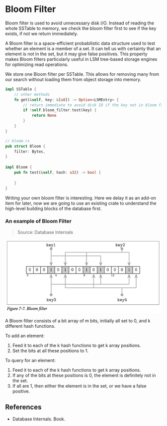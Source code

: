 # Bloom Filter


Bloom filter is used to avoid unnecessary disk I/O. Instead of reading the whole SSTable to memory, we check the bloom filter first to see if the key exists, if not we return immediately.

A Bloom filter is a space-efficient probabilistic data structure used to test whether an element is a member of a set. It can tell us with certainty that an element is not in the set, but it may give false positives. This property makes Bloom filters particularly useful in LSM tree-based storage engines for optimizing read operations.

We store one Bloom filter per SSTable. This allows for removing many from our search without loading them from object storage into memory.

```rust
impl SSTable {
    // other methods
    fn get(&self, key: &[u8]) -> Option<LSMEntry> {
        // return immediate to avoid disk IO if the key not in bloom filter
        if !self.bloom_filter.test(key) {
            return None
        }
    }
}
```

```rust
// bloom.rs
pub struct Bloom {
    filter: Bytes,
}

impl Bloom {
    pub fn test(&self, hash: u32) -> bool {
        
    }
}
```

Writing your own bloom filter is interesting. Here we delay it as an add-on item for later, now we are going to use an existing crate to understand the high-level building blocks of the database first.


### An example of Bloom Filter

> Source: Database Internals

![img_1.png](img_1.png)

A Bloom filter consists of a bit array of m bits, initially all set to 0, and k different hash functions. 

To add an element:
1. Feed it to each of the k hash functions to get k array positions.
2. Set the bits at all these positions to 1.

To query for an element:
1. Feed it to each of the k hash functions to get k array positions. 
2. If any of the bits at these positions is 0, the element is definitely not in the set.
3. If all are 1, then either the element is in the set, or we have a false positive.

## References
- Database Internals. Book.